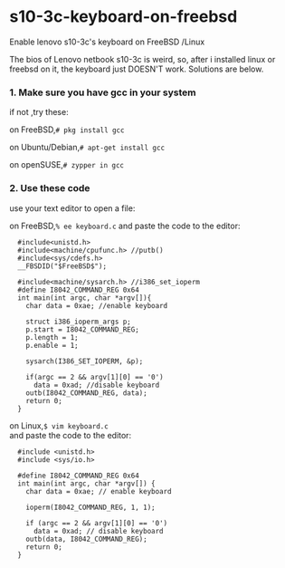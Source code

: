 # s10-3c-keyboard-on-freebsd

Enable lenovo s10-3c's keyboard on FreeBSD /Linux


The bios of Lenovo netbook s10-3c is weird, so, after i installed linux or freebsd on it, the keyboard just DOESN'T work.
Solutions are below.

### 1. Make sure you have gcc in your system
if not ,try these:

on FreeBSD,`# pkg install gcc`

on Ubuntu/Debian,`# apt-get install gcc`

on openSUSE,`# zypper in gcc`

### 2. Use these code
use your text editor to open a file:

on FreeBSD,`% ee keyboard.c`
and paste the code to the editor:   

      #include<unistd.h>
      #include<machine/cpufunc.h> //putb()
      #include<sys/cdefs.h>
      __FBSDID("$FreeBSD$");

      #include<machine/sysarch.h> //i386_set_ioperm
      #define I8042_COMMAND_REG 0x64
      int main(int argc, char *argv[]){
        char data = 0xae; //enable keyboard

        struct i386_ioperm_args p;
        p.start = I8042_COMMAND_REG;
        p.length = 1;
        p.enable = 1;

        sysarch(I386_SET_IOPERM, &p);

        if(argc == 2 && argv[1][0] == '0')
          data = 0xad; //disable keyboard
        outb(I8042_COMMAND_REG, data);
        return 0;
      }

on Linux,`$ vim keyboard.c`      
and paste the code to the editor:  

      #include <unistd.h>
      #include <sys/io.h>

      #define I8042_COMMAND_REG 0x64
      int main(int argc, char *argv[]) {
        char data = 0xae; // enable keyboard

        ioperm(I8042_COMMAND_REG, 1, 1);

        if (argc == 2 && argv[1][0] == '0')
          data = 0xad; // disable keyboard
        outb(data, I8042_COMMAND_REG);
        return 0;
      }







